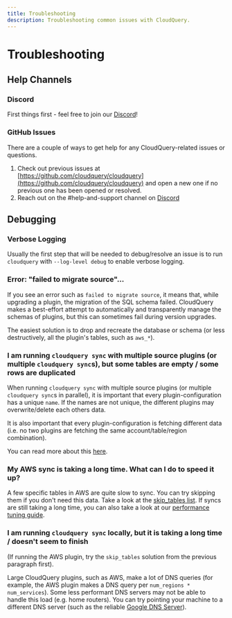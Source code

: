 ```yaml
---
title: Troubleshooting
description: Troubleshooting common issues with CloudQuery.
---
```


# Troubleshooting

## Help Channels

### Discord

First things first - feel free to join our [Discord](https://www.cloudquery.io/discord)!

### GitHub Issues

There are a couple of ways to get help for any CloudQuery-related issues or questions.

1. Check out previous issues at [https://github.com/cloudquery/cloudquery](https://github.com/cloudquery/cloudquery) and open a new one if no previous one has been opened or resolved.
2. Reach out on the #help-and-support channel on [Discord](https://www.cloudquery.io/discord)

## Debugging

### Verbose Logging

Usually the first step that will be needed to debug/resolve an issue is to run `cloudquery` with `--log-level debug` to enable verbose logging.

### Error: "failed to migrate source"…

If you see an error such as `failed to migrate source`, it means that, while upgrading a plugin, the migration of the SQL schema failed.
CloudQuery makes a best-effort attempt to automatically and transparently manage the schemas of plugins, but this can sometimes fail during version upgrades.

The easiest solution is to drop and recreate the database or schema (or less destructively, all the plugin's tables, such as `aws_*`).

### I am running `cloudquery sync` with multiple source plugins (or multiple `cloudquery sync`s), but some tables are empty / some rows are duplicated

When running `cloudquery sync` with multiple source plugins (or multiple `cloudquery sync`s in parallel),
it is important that every plugin-configuration has a unique `name`. If the names are not unique,
the different plugins may overwrite/delete each others data.

It is also important that every plugin-configuration is fetching different data (i.e. no two plugins are fetching the same account/table/region combination).

You can read more about this [here](/docs/advanced-topics/running-cloudquery-in-parallel).

### My AWS sync is taking a long time. What can I do to speed it up?

A few specific tables in AWS are quite slow to sync. You can try skipping them if you don't need this data.
Take a look at the [skip_tables list](/docs/plugins/sources/aws/configuration#skipping-tables-with-configuration-parameters).
If syncs are still taking a long time, you can also take a look at our [performance tuning guide](/docs/advanced-topics/performance-tuning).

### I am running `cloudquery sync` locally, but it is taking a long time / doesn't seem to finish

(If running the AWS plugin, try the `skip_tables` solution from the previous paragraph first).

Large CloudQuery plugins, such as AWS, make a lot of DNS queries (for example, the AWS plugin makes a DNS query per `num_regions * num_services`).
Some less performant DNS servers may not be able to handle this load (e.g. home routers).
You can try pointing your machine to a different DNS server (such as the reliable [Google DNS Server](https://developers.google.com/speed/public-dns)).